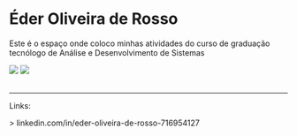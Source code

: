 <div>
  <h1>Éder Oliveira de Rosso</h1>
  <p>Este é o espaço onde coloco minhas atividades do curso de graduação tecnólogo de Análise e Desenvolvimento de Sistemas</p>
  
  <img height="auto" src="https://github-readme-stats.vercel.app/api?username=EderRosso&show_icons=true&theme=algolia&include_all_commits=true&count_private=true"/>
  <img height="auto" src="https://github-readme-stats.vercel.app/api/top-langs/?username=EderRosso&layout=compact&langs_count=7&theme=algolia"/>
</div>

<div>
  <br>
  <hr>
  <p>Links:</P>
  > linkedin.com/in/eder-oliveira-de-rosso-716954127
  <br>
</div>
